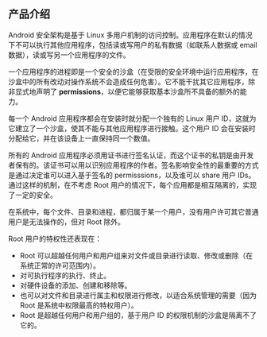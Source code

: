 ## 产品介绍
Android 安全架构是基于 Linux 多用户机制的访问控制。应用程序在默认的情况下不可以执行其他应用程序，包括读或写用户的私有数据（如联系人数据或 email 数据），读或写另一个应用程序的文件。

一个应用程序的进程即是一个安全的沙盒（在受限的安全环境中运行应用程序，在沙盒中的所有改动对操作系统不会造成任何危害）。它不能干扰其它应用程序，除非显式地声明了 **permissions**，以便它能够获取基本沙盒所不具备的额外的能力。 

每一个 Android 应用程序都会在安装时就分配一个独有的 Linux 用户 ID，这就为它建立了一个沙盒，使其不能与其他应用程序进行接触。这个用户 ID 会在安装时分配给它，并在该设备上一直保持同一个数值。

所有的 Android 应用程序必须用证书进行签名认证，而这个证书的私钥是由开发者保有的。该证书可以用以识别应用程序的作者。签名影响安全性的最重要的方式是通过决定谁可以进入基于签名的 permisssions，以及谁可以 share 用户 IDs。通过这样的机制，在不考虑 Root 用户的情况下，每个应用都是相互隔离的，实现了一定的安全。

在系统中，每个文件、目录和进程，都归属于某一个用户，没有用户许可其它普通用户是无法操作的，但对 Root 除外。

Root 用户的特权性还表现在：
- Root 可以超越任何用户和用户组来对文件或目录进行读取、修改或删除（在系统正常的许可范围内）。
- 对可执行程序的执行、终止。
- 对硬件设备的添加、创建和移除等。
- 也可以对文件和目录进行属主和权限进行修改，以适合系统管理的需要（因为 Root 是系统中权限最高的特权用户）。
- Root 是超越任何用户和用户组的，基于用户 ID 的权限机制的沙盒是隔离不了它的。
